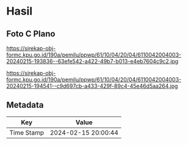 # Hasil

## Foto C Plano

https://sirekap-obj-formc.kpu.go.id/190a/pemilu/ppwp/61/10/04/20/04/6110042004003-20240215-193836--63efe542-a422-49b7-b013-e4eb7604c9c2.jpg

https://sirekap-obj-formc.kpu.go.id/190a/pemilu/ppwp/61/10/04/20/04/6110042004003-20240215-194541--c9d697cb-a433-429f-89c4-45e46d5aa264.jpg


## Metadata

| Key        | Value               |
| ---------- | ------------------- |
| Time Stamp | 2024-02-15 20:00:44 |




